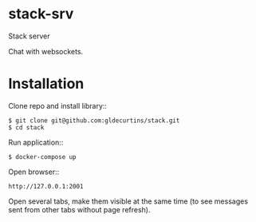 # stack-srv
Stack server

Chat with websockets.

Installation
============

Clone repo and install library::

    $ git clone git@github.com:gldecurtins/stack.git
    $ cd stack

Run application::

    $ docker-compose up

Open browser::

    http://127.0.0.1:2001

Open several tabs, make them visible at the same time (to see messages sent from other tabs
without page refresh).
